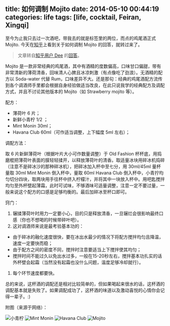 title: 如何调制 Mojito
date: 2014-05-10 00:44:19
categories: life
tags: [life, cocktail, Feiran, Xingqi]
---

至今为止我只去过一次酒吧，带我去的就是标签里的两位，而点的鸡尾酒正式 Mojito. 今天在[知乎][mojito-how-to]上看到关于如何调制 Mojito 的回答，就转过来了。

> 文章转自[知乎用户 Dee][Dee-at-zhihu] 的[回答][mojito-how-to]。

<!--more-->

Mojito 是一款非常经典的鸡尾酒，其中有酒精的度数偏高，口味甘口偏甜，带有非常清新的薄荷清香，回味清人心脾且冰凉刺激（有点像吃了劲浪）。无酒精的配方以 Soda-water 代替 Rum，口味差异不大。还是那句：经典的鸡尾酒配方流传到各个调酒师手里都会根据自身经验做适当改良，在此只说我学的经典配方及调配方式，并且不讨论其他版本的 Mojito（如 Strawberry mojito 等）。

配方：

* 薄荷叶 6 片；
* 新鲜小青柠 1/2 ；
* Mint Monin 30ml；
* Havana Club 60ml（可作适当调整，上下幅度 5ml 左右）；

调配方法：

取 6 片新鲜薄荷叶（根据叶片大小可作数量调整）于 Old Fashion 杯杯底，用捣磨棍把薄荷叶表面的膜轻轻揉开，以释放薄荷叶的清香。取适量冰块用碎冰机捣碎（注意不是碎冰沙的那种碎冰机），把碎冰加入杯中至七分，用 30ml/45ml 量杯量取 30ml Mint Monin 倒入杯中，量取 60ml Havana Club 倒入杯中，小青拧均匀切分四块，取两块用手往杯中挤入柠檬汁，并将其中一块放入杯中。用吧匙搅拌均匀至外杯壁起薄霜，此时可试味，不够酒味可适量调整，注意一定不要过量，一般来说这个配方的口感是足够均衡的。最后加碎冰至杯口即可。

窍门：
1. 辗揉薄荷叶时用力一定要小心，目的只是释放清香，一旦辗烂会很影响最终口感（你也不想喝的时候带碎叶吧）。
1. 这对调酒师来说是最考验基本功的：
  * 由于碎冰的融化速度很快，要在冰出水最少的情况下将配方搅拌均匀且降温，速度一定要快而稳；
  * 由于配方之间的密度不同，搅拌时注意要适当上下搅拌使其均匀；
  * 搅拌时间不能过久以免出水过多，一般在15-20秒左右，搅拌基本功扎实的话外杯壁会起霜（当然没有起霜也没什么问题，温度足够冷却就行）。
1. 每个环节速度都要快。

总的来说，这杯酒的调配还是相对比较简单的，但如果喝起来很水的话，这杯酒的调配基本就是失败了。如果调配成功了，这杯酒的味道以及激动喜悦的心情你会记得一辈子。:)

附图（来源于网络）：

<img src="http://ww2.sinaimg.cn/large/6433e430gw1eg8yk68yibj2058046jre.jpg" alt="小青柠">

<img src="http://ww1.sinaimg.cn/large/6433e430gw1eg8ykryfs4j204l0643yf.jpg" alt="Mint Monin">

<img src="http://ww3.sinaimg.cn/large/6433e430gw1eg8ylm4kpmj209209qdfx.jpg" alt="Havana Club">

<img src="http://ww1.sinaimg.cn/large/6433e430gw1eg8ym10hn4j209009ewfa.jpg" alt="Mojito">

[mojito-how-to]: http://www.zhihu.com/question/20004437
[Dee-at-zhihu]: http://www.zhihu.com/people/shFung_dee
